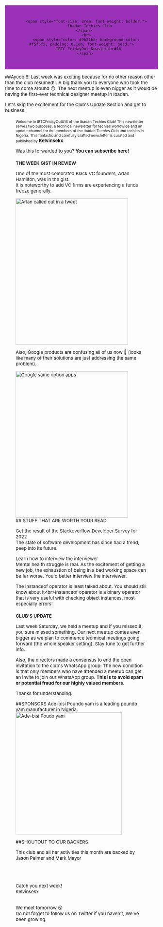 <style>
 *{
  font-size: 15px;
  }
 a{
  text-decoration: none;
 }
</style>
<br>

<div style="background-color: #9b31b8; padding: 2em; text-align: center;">

        <span style="font-size: 2rem; font-weight: bolder;">
           Ibadan Techies Club
       </span> 
        <br>
        <span style="color: #9b31b8; background-color: #f5f5f5; padding: 0.1em; font-weight: bold;">
          IBTC FridayOut Newsletter#16
       </span>

</div>

##Ayooo!!!!
 Last week was exciting because for no other reason other than the club resumed!!. A big thank you to everyone who took the time to come around 😗. The next meetup is even bigger as it would be having the first-ever technical designer meetup in Ibadan.

Let's skip the excitement for the Club's Update Section and get to business.

<div style="font-size: 12px; padding: 5px 35px">Welcome to IBTCFridayOut#16 of the Ibadan Techies Club! This newsletter serves two purposes, a technical newsletter for techies worldwide and an update channel for the members of the Ibadan Techies Club and techies in Nigeria. This fantastic and carefully crafted newsletter is curated and published by 
<b><a href="https://twitter.com/kelvinsekx">Kelvinsekx</a></b>.
<p>Was this forwarded to you? <b><a href="https://buttondown.email/BadTechyes">You can subscribe here!</a></b></b>
<div>

## THE WEEK GIST IN REVIEW
One of the most celebrated Black VC founders, Arlan Hamilton, was in the gist.<br>
It is noteworthy to add VC firms are experiencing a funds freeze generally.

<a href="https://twitter.com/chiefintern/status/1541624823029317634?t=qQRLqRVoEDGZPFUIVltkOg&s=19">
<img src="https://www.notion.so/image/https%3A%2F%2Fs3-us-west-2.amazonaws.com%2Fsecure.notion-static.com%2Fe1706d0c-9b4d-458e-b846-a813e6bc1267%2FScreenshot_20220701-152409.jpg?table=block&id=9f762904-923a-4057-8897-f5c7af5d49b3&spaceId=47289226-c605-41ff-a4a3-893cc76fa9f7&width=2000&userId=88fb13d0-8f5d-4523-985d-879894bfd515&cache=v2" alt="Arlan called out in a tweet" width='370' height='480'>
</a>

Also, Google products are confusing all of us now 🤣 (looks like many of their solutions are just addressing the same problem).

<a href="https://twitter.com/seldo/status/1541610825986625536?t=LPM7Kw6_7HdbS02lL_R3fQ&s=19">
<img src="https://www.notion.so/image/https%3A%2F%2Fs3-us-west-2.amazonaws.com%2Fsecure.notion-static.com%2Fd3d87300-1516-44a5-aa3e-ef9c147628bf%2FScreenshot_20220701-152057.jpg?table=block&id=b2b93daf-8b3c-446f-b1f6-9e1bfbea1502&spaceId=47289226-c605-41ff-a4a3-893cc76fa9f7&width=2000&userId=88fb13d0-8f5d-4523-985d-879894bfd515&cache=v2" alt="Google same option apps" width='370' height='480'>
</a>
<br>
## STUFF THAT ARE WORTH YOUR READ

[Get the result of the Stackoverflow Developer Survey for 2022](https://stackoverflow.blog/2022/06/22/asked-and-answered-the-results-for-the-2022-developer-survey-are-here/)<br>
The state of software development has since had a trend, peep into its future.

[Learn how to interview the interviewer](https://www.github.com/readme/guides/technical-interviews)<br>
Mental health struggle is real. As the excitement of getting a new job, the exhaustion of being in a bad working space can be far worse. You'd better interview the interviewer.

[The instanceof operator is least talked about. You should still know about it](https://www.baeldung.com/java-instanceof#:~:text=What%20Is%20the%20instanceof%20Operator%3F%20instanceof%20is%20a,operator%20because%20it%20compares%20the%20instance%20with%20type.)<br>Instanceof operator is a binary operator that is very useful with checking object instances, most especially errors'.
<br>

## CLUB'S UPDATE
Last week Saturday, we held a meetup and if you missed it, you sure missed something. Our next meetup comes even bigger as we plan to commence technical meetings going forward (the whole speaker setting). Stay tune to get further info.

Also, the directors made a consensus to end the open invitation to the club's WhatsApp group: The new condition is that only members who have attended a meetup can get an invite to join our WhatsApp group. **This is to avoid spam or potential fraud for our highly valued members**.

Thanks for understanding.

##SPONSORS
Ade-bisi Poundo yam is a leading poundo yam manufacturer in Nigeria.<br>
<img src="https://www.notion.so/image/https%3A%2F%2Fs3-us-west-2.amazonaws.com%2Fsecure.notion-static.com%2Fce481eb3-a9d4-4c7c-b1fb-635bbf523d44%2FIMG-20220513-WA0003.jpg?table=block&id=77e298f7-0001-4cc4-b6e0-91809c8731b4&spaceId=47289226-c605-41ff-a4a3-893cc76fa9f7&width=2000&userId=88fb13d0-8f5d-4523-985d-879894bfd515&cache=v2" alt="Ade-bisi Poudo yam" width='350' height='400'>

##SHOUTOUT TO OUR BACKERS

 This club and all her activities this month are backed by 
 [Jason Palmer](https://twitter.com/palmerj3) and [Mark Mayor](https://twitter.com/marktechson)


<br><br>         
Catch you next week!<br>
Kelvinsekx
<br><br>  

We meet tomorrow 😚
<br>
 Do not forget to follow us on
 [Twitter if you haven't](https://twitter.com/badtechys?t=c_iT-u_8e-1Hw7acf7HXMg&amp;s=09), We've been growing.
